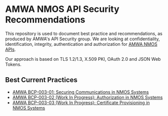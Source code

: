 # AMWA NMOS API Security Recommendations

This repository is used to document best practice and recommendations,
as produced by AMWA's API Security group.
We are looking at confidentiality, identification, integrity, authentication
and authorization for [AMWA NMOS APIs](https://amwa-tv.github.io/nmos).

Our approach is based on TLS 1.2/1.3, X.509 PKI, OAuth 2.0 and JSON Web Tokens.

## Best Current Practices

- [AMWA BCP-003-01: Securing Communications in NMOS Systems](bcp-003-01-securing-communications.md)
- [AMWA BCP-003-02 (Work In Progress): Authorization in NMOS Systems](bcp-003-02-authorization.md)
- [AMWA BCP-003-03 (Work In Progress): Certificate Provisioning in NMOS Systems](bcp-003-03-certificate-provisioning.md)

